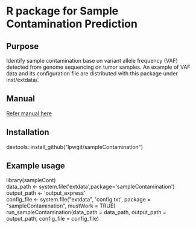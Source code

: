 # R package for Sample Contamination Prediction

## Purpose
Identify sample contamination base on variant allele frequency (VAF) detected from genome sequencing on tumor samples. An example of VAF data and its configuration file are distributed with this package under inst/extdata/.

## Manual
[Refer manual here](/inst/extdata/sampleContamination_vignettes.pdf)

## Installation
devtools::install_github("lpwgit/sampleContamination")

## Example usage
library(sampleCont)  
data_path <-  system.file('extdata',package='sampleContamination')  
output_path <- 'output_express'  
config_file <- system.file("extdata", 'config.txt', package = "sampleContamination", mustWork = TRUE)  
run_sampleContamination(data_path = data_path, 
                        output_path = output_path, 
                        config_file = config_file)
